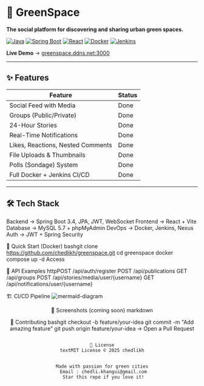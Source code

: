 # 🌿 GreenSpace

**The social platform for discovering and sharing urban green spaces.**

[![Java](https://img.shields.io/badge/Java-17-ED8B00?style=for-the-badge&logo=openjdk&logoColor=white)](https://openjdk.org/)
[![Spring Boot](https://img.shields.io/badge/Spring%20Boot-3.4-6DB33F?style=for-the-badge&logo=springboot&logoColor=white)](https://spring.io/projects/spring-boot)
[![React](https://img.shields.io/badge/React-18-61DAFB?style=for-the-badge&logo=react&logoColor=white)](https://react.dev/)
[![Docker](https://img.shields.io/badge/Docker-Ready-2496ED?style=for-the-badge&logo=docker&logoColor=white)](https://docker.com)
[![Jenkins](https://img.shields.io/badge/Jenkins-CI/CD-FF6F61?style=for-the-badge&logo=jenkins&logoColor=white)](https://jenkins.io)

**Live Demo** → [greenspace.ddns.net:3000](http://greenspace.ddns.net:3000)

</div>

---

## ✨ Features

| Feature | Status |
|-------|--------|
| Social Feed with Media | Done |
| Groups (Public/Private) | Done |
| 24-Hour Stories | Done |
| Real-Time Notifications | Done |
| Likes, Reactions, Nested Comments | Done |
| File Uploads & Thumbnails | Done |
| Polls (Sondage) System | Done |
| Full Docker + Jenkins CI/CD | Done |

---

## 🛠 Tech Stack

Backend   → Spring Boot 3.4, JPA, JWT, WebSocket
Frontend  → React + Vite
Database  → MySQL 5.7 + phpMyAdmin
DevOps    → Docker, Jenkins, Nexus
Auth      → JWT + Spring Security

🚀 Quick Start (Docker)
bashgit clone https://github.com/chedlikh/greenspace.git
cd greenspace
docker compose up -d
Access


📡 API Examples
httpPOST   /api/auth/register
POST   /api/publications
GET    /api/groups
POST   /api/stories/media/user/{username}
GET    /api/notifications/user/{username}

🏗 CI/CD Pipeline
![mermaid-diagram](https://github.com/user-attachments/assets/21260700-b1ee-4270-b8a8-3cd879468e96)<div align="center">


    
📸 Screenshots (coming soon)
markdown<image-card alt="Feed" src="screenshots/feed.png" ></image-card>
<image-card alt="Group" src="screenshots/group.png" ></image-card>
<image-card alt="Story" src="screenshots/story.png" ></image-card>

🤝 Contributing
bashgit checkout -b feature/your-idea
git commit -m "Add amazing feature"
git push origin feature/your-idea
→ Open a Pull Request
```text

📄 License
textMIT License © 2025 chedlikh


Made with passion for green cities
 Email : chedli.khangui@gmail.com
 Star this repo if you love it!

